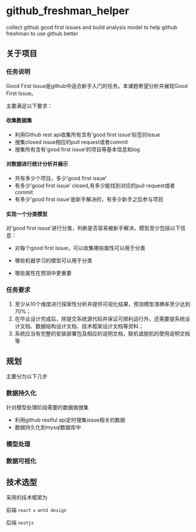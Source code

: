 # github_freshman_helper
collect github good first issues and build analysis model to help github freshman to use github better

## 关于项目

### 任务说明

Good First Issue是github中适合新手入门的任务。本课题希望分析并展现Good First Issue。

主要满足以下要求：

#### 收集数据集

- 利用Github rest api收集所有含有’good first issue’标签的issue
- 搜集closed issue相应的pull request或者commit
- 搜集所有含有’good first issue’的项目等基本信息和log

#### 对数据进行统计分析并展示

- 共有多少个项目，多少’good first issue’
- 有多少’good first issue’ closed,有多少能找到对应的pull request或者commit
- 有多少’good first issue’是新手解决的，有多少新手之后参与项目

#### 实现一个分类模型

对’good first issue’进行分类，判断是否容易被新手解决，模型至少包括以下信息：
- 对每个good first issue，可以收集哪些属性可以用于分类

- 哪些机器学习的模型可以用于分类

- 哪些属性在预测中更重要

    

### 任务要求

1. 至少从10个维度进行探索性分析并提供可视化结果，预测模型准确率至少达到70%；
2. 在毕业设计完成后，除提交系统源代码并保证可顺利运行外，还需要提系统设计文档、数据结构设计文档、技术框架设计文档等资料； 
3. 系统应当有完整的安装部署包及相应的说明文档，联机或脱机的使用说明文档等



## 规划

主要分为以下几步

### 数据持久化

针对模型处理阶段需要的数据做搜集

- 利用github restful api定时搜集issue相关的数据
- 数据持久化到mysql数据库中

### 模型处理

### 数据可视化



## 技术选型

采用的技术框架为

前端 ```react``` + ```antd design```

后端 ```nestjs```

